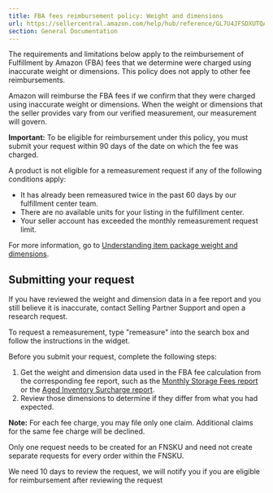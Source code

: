 ```yaml
---
title: FBA fees reimbursement policy: Weight and dimensions
url: https://sellercentral.amazon.com/help/hub/reference/GL7U4JFSDXUTQAJ
section: General Documentation
---
```


The requirements and limitations below apply to the reimbursement of
Fulfillment by Amazon (FBA) fees that we determine were charged using
inaccurate weight or dimensions. This policy does not apply to other fee
reimbursements.

Amazon will reimburse the FBA fees if we confirm that they were charged using
inaccurate weight or dimensions. When the weight or dimensions that the seller
provides vary from our verified measurement, our measurement will govern.

**Important:** To be eligible for reimbursement under this policy, you must
submit your request within 90 days of the date on which the fee was charged.

A product is not eligible for a remeasurement request if any of the following
conditions apply:

  * It has already been remeasured twice in the past 60 days by our fulfillment center team.
  * There are no available units for your listing in the fulfillment center.
  * Your seller account has exceeded the monthly remeasurement request limit.

For more information, go to [Understanding item package weight and
dimensions](/gp/help/G6WAEPTECPT2JUH3).

##  Submitting your request

If you have reviewed the weight and dimension data in a fee report and you
still believe it is inaccurate, contact Selling Partner Support and open a
research request.

To request a remeasurement, type "remeasure" into the search box and follow
the instructions in the widget.

Before you submit your request, complete the following steps:  

  1. Get the weight and dimension data used in the FBA fee calculation from the corresponding fee report, such as the [Monthly Storage Fees report](/reportcentral/STORAGE_FEE_CHARGES/1) or the [Aged Inventory Surcharge report](/reportcentral/LONGTERM_STORAGE_FEE_CHARGES/0).
  2. Review those dimensions to determine if they differ from what you had expected.

**Note:** For each fee charge, you may file only one claim. Additional claims
for the same fee charge will be declined.

Only one request needs to be created for an FNSKU and need not create separate
requests for every order within the FNSKU.

We need 10 days to review the request, we will notify you if you are eligible
for reimbursement after reviewing the request

